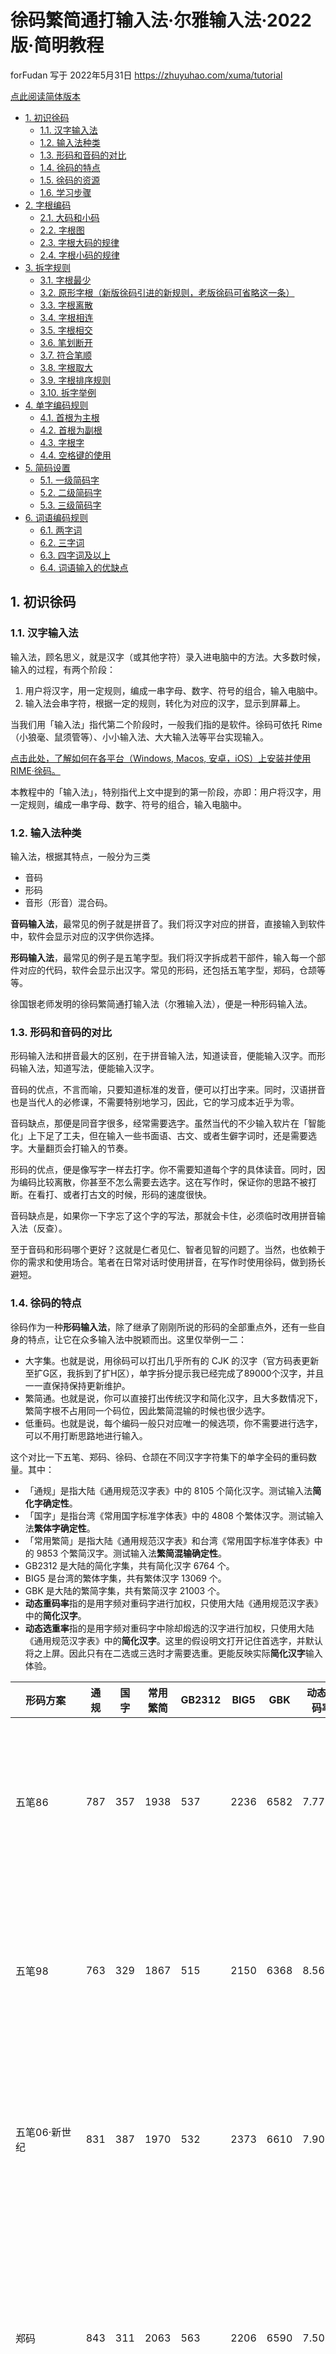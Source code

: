 <!-- omit in toc -->
# 徐码繁简通打输入法·尔雅输入法·2022版·简明教程

forFudan 写于 2022年5月31日 <https://zhuyuhao.com/xuma/tutorial>

[点此阅读简体版本](tutorial_simp.md)

- [1. 初识徐码](#1-初识徐码)
  - [1.1. 汉字输入法](#11-汉字输入法)
  - [1.2. 输入法种类](#12-输入法种类)
  - [1.3. 形码和音码的对比](#13-形码和音码的对比)
  - [1.4. 徐码的特点](#14-徐码的特点)
  - [1.5. 徐码的资源](#15-徐码的资源)
  - [1.6. 学习步骤](#16-学习步骤)
- [2. 字根编码](#2-字根编码)
  - [2.1. 大码和小码](#21-大码和小码)
  - [2.2. 字根图](#22-字根图)
  - [2.3. 字根大码的规律](#23-字根大码的规律)
  - [2.4. 字根小码的规律](#24-字根小码的规律)
- [3. 拆字规则](#3-拆字规则)
  - [3.1. 字根最少](#31-字根最少)
  - [3.2. 原形字根（新版徐码引进的新规则，老版徐码可省略这一条）](#32-原形字根新版徐码引进的新规则老版徐码可省略这一条)
  - [3.3. 字根离散](#33-字根离散)
  - [3.4. 字根相连](#34-字根相连)
  - [3.5. 字根相交](#35-字根相交)
  - [3.6. 笔划断开](#36-笔划断开)
  - [3.7. 符合笔顺](#37-符合笔顺)
  - [3.8. 字根取大](#38-字根取大)
  - [3.9. 字根排序规则](#39-字根排序规则)
  - [3.10. 拆字举例](#310-拆字举例)
- [4. 单字编码规则](#4-单字编码规则)
  - [4.1. 首根为主根](#41-首根为主根)
  - [4.2. 首根为副根](#42-首根为副根)
  - [4.3. 字根字](#43-字根字)
  - [4.4. 空格键的使用](#44-空格键的使用)
- [5. 简码设置](#5-简码设置)
  - [5.1. 一级简码字](#51-一级简码字)
  - [5.2. 二级简码字](#52-二级简码字)
  - [5.3. 三级简码字](#53-三级简码字)
- [6. 词语编码规则](#6-词语编码规则)
  - [6.1. 两字词](#61-两字词)
  - [6.2. 三字词](#62-三字词)
  - [6.3. 四字词及以上](#63-四字词及以上)
  - [6.4. 词语输入的优缺点](#64-词语输入的优缺点)

## 1. 初识徐码

### 1.1. 汉字输入法

输入法，顾名思义，就是汉字（或其他字符）录入进电脑中的方法。大多数时候，输入的过程，有两个阶段：

1. 用户将汉字，用一定规则，编成一串字母、数字、符号的组合，输入电脑中。
2. 输入法会串字符，根据一定的规则，转化为对应的汉字，显示到屏幕上。

当我们用「输入法」指代第二个阶段时，一般我们指的是软件。徐码可依托 Rime（小狼毫、鼠须管等）、小小输入法、大大输入法等平台实现输入。

[点击此处，了解如何在各平台（Windows, Macos, 安卓，iOS）上安装并使用 RIME·徐码。](README.md)

本教程中的「输入法」，特别指代上文中提到的第一阶段，亦即：用户将汉字，用一定规则，编成一串字母、数字、符号的组合，输入电脑中。

### 1.2. 输入法种类

输入法，根据其特点，一般分为三类

- 音码
- 形码
- 音形（形音）混合码。

**音码输入法**，最常见的例子就是拼音了。我们将汉字对应的拼音，直接输入到软件中，软件会显示对应的汉字供你选择。

**形码输入法**，最常见的例子是五笔字型。我们将汉字拆成若干部件，输入每一个部件对应的代码，软件会显示出汉字。常见的形码，还包括五笔字型，郑码，仓颉等等。

徐国银老师发明的徐码繁简通打输入法（尔雅输入法），便是一种形码输入法。

### 1.3. 形码和音码的对比

形码输入法和拼音最大的区别，在于拼音输入法，知道读音，便能输入汉字。而形码输入法，知道写法，便能输入汉字。

音码的优点，不言而喻，只要知道标准的发音，便可以打出字来。同时，汉语拼音也是当代人的必修课，不需要特别地学习，因此，它的学习成本近乎为零。

音码缺点，那便是同音字很多，经常需要选字。虽然当代的不少输入软片在「智能化」上下足了工夫，但在输入一些书面语、古文、或者生僻字词时，还是需要选字。大量翻页会打输入的节奏。

形码的优点，便是像写字一样去打字。你不需要知道每个字的具体读音。同时，因为编码比较离散，你甚至不怎么需要去选字。这在写作时，保证你的思路不被打断。在看打、或者打古文的时候，形码的速度很快。

音码缺点是，如果你一下字忘了这个字的写法，那就会卡住，必须临时改用拼音输入法（反查）。

至于音码和形码哪个更好？这就是仁者见仁、智者见智的问题了。当然，也依赖于你的需求和使用场合。笔者在日常对话时使用拼音，在写作时使用徐码，做到扬长避短。

### 1.4. 徐码的特点

徐码作为一种**形码输入法**，除了继承了刚刚所说的形码的全部重点外，还有一些自身的特点，让它在众多输入法中脱颖而出。这里仅举例一二：

- 大字集。也就是说，用徐码可以打出几乎所有的 CJK 的汉字（官方码表更新至扩G区，我拆到了扩H区），单字拆分提示我已经完成了89000个汉字，并且一一直保持保持更新维护。
- 繁简通。也就是说，你可以直接打出传统汉字和简化汉字，且大多数情况下，繁简字根不占用同一个码位，因此繁简混输的时候也很少选字。
- 低重码。也就是说，每个编码一般只对应唯一的候选项，你不需要进行选字，可以不用打断思路地进行输入。

这个对比一下五笔、郑码、徐码、仓颉在不同汉字字符集下的单字全码的重码数量。其中：

- 「通规」是指大陆《通用规范汉字表》中的 8105 个简化汉字。测试输入法**简化字确定性**。
- 「国字」是指台湾《常用国字标准字体表》中的 4808 个繁体汉字。测试输入法**繁体字确定性**。
- 「常用繁简」是指大陆《通用规范汉字表》和台湾《常用国字标准字体表》中的 9853 个繁简汉字。测试输入法**繁简混输确定性**。
- GB2312 是大陆的简化字集，共有简化汉字 6764 个。
- BIG5 是台湾的繁体字集，共有繁体汉字 13069 个。
- GBK 是大陆的繁简字集，共有繁简汉字 21003 个。
- **动态重码率**指的是用字频对重码字进行加权，只使用大陆《通用规范汉字表》中的**简化汉字**。
- **动态选重率**指的是用字频对重码字中除却煅选的汉字进行加权，只使用大陆《通用规范汉字表》中的**简化汉字**。这里的假设明文打开记住首选字，并默认将之上屏。因此只有在二选或三选时才需要选重。更能反映实际**简化汉字**输入体验。

|形码方案|通规|国字|常用繁简|GB2312|BIG5|GBK|动态重码率|动态选重率|特点|
|---|---|---|---|---|---|---|---|---|---|
|五笔86|787|357|1938|537|2236|6582|7.77%|0.34%|四码定长 单编码 字根分区|
|五笔98|763|329|1867|515|2150|6368|8.56%|0.37%|四码定长 单编码 字根分区|
|五笔06·新世纪|831|387|1970|532|2373|6610|7.90%|0.31%|四码定长 单编码 字根分区|
|郑码|843|311|2063|563|2206|6590|7.50%|0.59%|四码定长 单编码 大码分区 小码形托|
|徐码22|495|131|678|320|1104|2899|3.49%|0.10%|四码定长 双编码 大码分区 小码音托|
|徐码22·ForFudan调整|476|117|650|300|1096|2858|2.98%|0.08%|四码定长 双编码 大码分区 小码音托|
|仓颉五代|498|164|714|422|978|2893|12.07%|0.89%|五码定长|

可见，徐码在任何字集下都有着优异的表现。尤其在繁简通打模式下，它是绝对的王者。

### 1.5. 徐码的资源

徐码（2022版「新徐码」）的 QQ 群是: 761401688。

你可以在群里和大家讨论，同时获取学习资料、字根图、最新码表。

### 1.6. 学习步骤

学习徐码，一般从了解拆字和熟悉字根开始。

拆字，就是把汉字按照一定的规则，拆成唯一的部件组合。拆分出来的部件，便叫做「字根」。

这里所谓的「部件」，不仅包括你我熟知的「偏旁部首」，也包括了一些基本笔划，甚至是一些汉字。因此，笔画输入法（横竖撇捺折），也是一种特殊的形码。那么我们为什么要创造别的形码呢？因为一个字若用十几个、甚至几十个字母代替，太没有效率。故而，我们会截取一些比较大的部件作为字根。

对于汉语使用者，拆字并不是一件陌生的事情。我们自小就学会将一个字拆成分离的部首，进行检索。大多数时候，这是非常直观的。比如

- `部`字，大家会自然地将他拆分为`立口阝`三个部分。
- `程`字，大家会自然地将他拆分为`禾口王`三个部分。

对于徐码而言，大多数的字，也是这么拆分的。并且大多数的偏旁部首，也都是「字根」。

所以恭喜你，对于大多数的汉字，你已经可以凭借直觉进行拆分了。

接下来，我们所要学习的，就是：

1. 了解并记下字根有哪些，以及它们对应的编码。
2. 了解徐码拆字的规则，从而得到唯一的拆分方法。
3. 学习编码规则，将拆好的字根转化成最终的徐码。

以上内容不论顺序，可以交叉或同步进行。

## 2. 字根编码

### 2.1. 大码和小码

在徐码中，每一个字根，都对应了两个字母。换句话说，徐码使用的是**双编码字根**。这一点和郑码相同，和五笔不同。特别的：

- 第一个字母叫做**大码**，也就是「户口」，大多数时候，我们只需要用到大码，所以应该重点记忆。
- 第二个字母叫做**小码**，也就是「姓名」，或者说是「识别码」。只有在部份情况下，需要用到，记忆起来也比较简单。

字根的大码和小码的分布，并不是随机的，而是有一定的规律。在接下来的教程中会进行介绍。

### 2.2. 字根图

我们将字根的分布画出来，这便是字根图。如下。

图中，每一个方框右上角的大写字母，就是大码，也就是一群字根的「户口」。而字根右下角的小写字母，则是小码，也就是单个字根的「姓名」。

将大码和小码组合起来，就是一个字根的编码了。比如：

- 「言」这个字根，在字母`Y`的方框里，同时，右下角的字母是`v`，因此，它的编码就是`Yv`。
- 「其」这个字根，在字母`H`的方框里，同时，右下角的字母是`q`，因此，它的编码就是`Hq`。

字根图是查询字根的重要工具，初学者应当时常将它放在手边，以利用查询。

![徐码字根图](/resources/徐碼字根鍵位圖_新徐_20220710.jpg)

### 2.3. 字根大码的规律

字根大码，是按照字根第一笔的笔画来制定的。

- A-D 包含了首笔为「折」的字根，例如：`A水` `B月`等。
- E-J 包含了首笔为「横」的字根，例如：`E王` `F大`等。
- K-O 包含了首笔为「竖」的字根，例如：`K日` `L上`等。
- P-V 包含了首笔为「撇」的字根，例如：`P牛` `V入`等。
- W-Z 包含了首笔为「捺」和「点」的字根，例如：`W穴` `Y言`等。

一般地，各字母上的字根呈现以下的规律：

- B 上的字根大多呈现`乛`的特点。比如：阝、了、予、矛、乙、也、飛、艮、子。
- D 上的字根大多呈现`コ`的特点。比如：尸、弓、己、已、巳、巴、韋。
- E 上的字根大多呈现`二`的特点。比如：二、干、镸、長、髟、馬、甫。
- F 吸收了首笔为横，且不在 E G H I J 上的其他字根。
- G 上的字根**几乎全部**呈现`丆`的特点。比如：石、辰、不、兀、歹、豕、頁、而、面、厂。
- H 上的字根**几乎全部**呈现`丌`（一横两竖）的特点。比如：卄、革、其、世、瓦、耳、丌。
- I 上的字根大多呈现`木`和`三`的特点。比如：木、未、末、來、三、丰。
- J 上的字根大多呈现`土`的特点。比如：土、士、車、雨、爾、古、走。
- K 上的字根**全部**呈现`日`的特点。比如：日、曰、田、申、由、电、甲、禺、早。
- L 上的字根**全部**呈现`卜`（竖横）或两竖的特点。比如：虫、龰、卜、虍、上、非、鹵、齒、止、刂。
- M 上的字根**几乎全部**呈现`⼌`（不封口三面框）和`罒`（横框）的特点。比如：山、⼌、册、巾、贝、黑、皿。
- N 上的字根**几乎全部**呈现`囗`（封口四面框）和`门`（对称）的特点。比如：目、貝、見、骨、囗、門、鬥、且。
- O 上的字根**几乎全部**呈现`口`（小口）的特点。比如：口、㗊、黽、𧾷、〇。
- P 上的字根**几乎全部**呈现`𠂉`（撇横）的特点。比如：𥫗、钅、牛、缶、气、生、矢、长。
- Q 上的字根**全部**呈现`𠂊`（撇折）的特点。比如：魚、鱼、饣、欠、風、殳、几、凡、夕。
- R 上的字根**几乎全部**呈现撇横和撇撇的特点。比如：禾、千、夭、壬、手、毛、九、瓜、舟、爪。
- S 上的字根**几乎全部**呈现`勹`（撇折钩）和两撇的特点。比如：月、用、乌、鸟、彡、彳、行。
- T 上的字根大多呈现`亻`（撇竖）的特点。比如：身、鼻、隹、川、自。
- U 上的字根**全部**呈现`白`和`人`的特点。比如：人、僉、白、臼、𠂤、鳥、烏、鼠、鬼。
- V 上的字根大多呈现`人`（对称）的特点。比如：金、入、食、儿
- W 上的字根**全部**呈现`广`（点横撇）的特点。比如：宀、广、疒、麻、鹿、穴、衤、礻、衣。
- X 上的字根**全部**呈现`丷`（相对两点）的特点。比如：冫、米、羊、為。
- Y 上的字根**全部**呈现`亠`（点横）的特点。比如：言、方、亦、亥、音、立、文、辛。
- Z 上的字根**全部**呈现`讠`（点折）的特点。比如：讠、之、户、门、辶。

其中，只有 A 和 C 键上的字根需要特别记忆。

### 2.4. 字根小码的规律

<!-- omit in toc -->
#### 3.4.1. 主根

每个大码下，都有若干字根比较重要，使用频率高，叫做「主根」。

第一主根的小码是`v`，第二主根是`u`。例如：

- `女`，第一笔为「折」，故而它的大码在折区的`C`。根据字根图，「女」是第一主根，所以小码是v。因此，「女」这个字根的编码就是`Cv`。当你输入`Cv`并按下空格时，就可以打出「女」字了。
- `士`，第一笔为「横」，故而它的大码在横区的`J`。根据字根图，「士」是第二主根，所以小码是u。因此，「士」这个字根的编码就是`Ju`。当你输入`Ju`并按下空格时，就可以打出「士」字了。

注意：我在这里使用大写和小写的拉丁字母，是为了区分大码和小码的概念。在实际打字的过程中，不需要区分大小写。

<!-- omit in toc -->
#### 3.4.2. 副根

另一部份字根，我们叫它「副根」。

副根的小码是除了`u`和`v`的其他的字母。

一般情况下，副根的小码是它的汉语拼音的第一个字母（请注意，这只是一种记忆方式，并不是说明徐码是一种音形码）。例如：

- `米`，第一笔为「点」，故而它的大码在点区的`X`。根据字根图，它是副根，小码是m，正好是米字的声母。因此，「米」这个字根的编码就是Xm。当你输入`Xm`并按下空格时，就可以打出「米」字了。

<!-- omit in toc -->
#### 3.4.3. 字根练习

通过查询字根图，写出以下字根的编码，分辨它是主根还是副根，并用输入法软件打出这个字：

- `且`
- `小`
- `金`
- `目`
- `山`

阅读字根图上的字根，将它们逐一输入到电脑中，从而对字根编码以及它的性质有一个初步的印象。

## 3. 拆字规则

先前说过，拆字，就是把汉字按照一定的规则，拆成唯一的字根组合。

我刚刚用的「部」字为例，说明了拆字的一般形式。这种将字拆成直观的、分离的部件的方法，足以应付大部分汉字的拆分了。但在实际使用中，遇到这个问题：一个独体字，本身不是字根，怎么办？这时候，我们要把它继续拆成更小的字根甚至笔划。比如：

- 「戋」这个字，我们可以继续将它拆成「一」和「戈」。查字根图可知，「一」和「戈」正好是两个字根，拆字成功。
- 「丸」这个字，我们可以继续将它拆成「九」和「丶」。查字根图可知，「九」和「丶」正好是两个字根，拆字成功。
- 「朱」这个字，我们可以继续将它拆成「丿」和「未」。查字根图可知，「丿」和「未」正好是两个字根，拆字成功。

有时候，独体字的拆分不是很直观。比如「再」拆成「王冂」两个字根。遇到此类字时的拆分，往往需要一些经验和练习。所以当你遇到不会拆的字时，应该主动查询它的编码，及时学习。

更麻烦的情况是，**一个字好像有几种拆分方法**，比如：

- 「章」，可以拆「立早」，也可以拆「音十」。
- 「井」，可以拆「二{齐下}」，也可以拆「一廾」。

这种一字多拆的情况，任何形码中，都是积极避免的。因为一字多拆，会造成极大的不确定性，并造成编码的混乱。

徐码，通过一套严密的规则，使每一个汉字，都只有**唯一**的拆分方案，完全消除了不确定性。

徐码拆字规则的按优先级排序如下：

1. 字根最少
2. 原形字根（新版徐码引进的新规则，老版徐码可省略这一条）
3. 字根离散
4. 字根相连
5. 字根相交
6. 笔划断开
7. 符合笔顺
8. 字根取大

可归纳为：**少>原>散>连>交>断>顺>大**。

取根时，按优先级从高到低依次，最终得到唯一的拆分方案。

以下为规则详细介绍：

### 3.1. 字根最少

字根最少，意思是拆分一个字时，应该使得字根的数量最少。比如：

- 「章」拆「立早」而不拆成「立日十」，因为前者只有两个字根，而后者为三个。

### 3.2. 原形字根（新版徐码引进的新规则，老版徐码可省略这一条）

在徐码的字根，分为两类，一部分称为**原形字根**。另有一部分字根，是根据原形字根变形而来的，在字根图中，这部分**变形字根**列在字根原型的右下方，以小字显示。比如：

- 「牛」字根的「丨」变成「丿」。
- 「尸」字根的「丿」变成「丨」。

注意，**原形字根和变形字根都一定存在于字根图中**。字根图没有的字根永远不能叫做变形字根。

在拆字时，不变形字根的优先级高于变形字根。比如：

- 「失」拆「丿夫」而不拆「牛丶」，因为「牛丶」使用了变形根。

### 3.3. 字根离散

字根离散，指的是两个字根互相分离。比如：

- 「部」中的「立口阝」，便是三个分离的字根。

### 3.4. 字根相连

字根相连，指的是两个字根互相连接。比如：

- 「章」拆「立早」而不拆成「音十」，因为「立」和「早」分开，但「日」和「十」相连。因为「字根离散」优先于「字根相连」，故而拆成「立早」。

### 3.5. 字根相交

字根相交，指的是两个字根互相交叉。比如：

- 「唐」拆成「广コ古」三个字根，其中的「コ」和「古」两根便是交的。
- 「再」拆成「王冂」两个字根，便是相交的。

### 3.6. 笔划断开

笔划断开，指的是将一个笔划断开。比如：

- 「我」拆成「丿扌戈」三个字根，其中的「扌」和「戈」两根的横本是一笔写成。但如果不断开这一横，就要拆成「丿扌乚丿丶」五个字根。为了让字根数量最少，我们将不得不将横断开。

### 3.7. 符合笔顺

符合笔顺，指的是字根的每一笔，完全符合原汉字的笔顺。比如：

- 「里」可拆成「甲二」，也可拆成「日土」。观察到「甲二」完全符合「里」字的笔顺，故而选择它。
- 「单」可拆成「丷日十」，也可拆成「丷甲二」。观察到「丷日十」完全符合「单」字的笔顺，故而选择它。

### 3.8. 字根取大

字根取大，指的是按照笔顺拆字时，让靠前的字根的笔划数尽量地多。比如：

- 「井」拆成「二{齐下}」，而不拆成「一廾」，因为「字根取大」原则。让靠前的字根的笔划数尽量地多，这里，「二」的笔划数大于「一」。

### 3.9. 字根排序规则

将汉字拆分后，我们需要将它们进行排序。大多数时候，这是非常直观的。但有时并非如此，需要进行定义。

徐码字根排序规则，是**字根首笔符合笔顺**，意思是拆分一个汉字时，所有字根的**首个笔划**，符合这个汉字的笔顺。比如：

- 「安」拆「宀女」而不拆成「女宀」，因为按照汉字的笔顺，「宝盖头」第一的笔「点」，排在「女」字第一笔的「折」之前。故而应该按照「宀女」排序。
- 「丸」拆「九丶」而不拆成「丶九」，因为按照汉字的笔顺，「九」第一的笔「撇」，排在「捺点」之前。故而应该按照「九丶」排序。

请注意，徐码只要求字根的**首笔**符合笔顺，而不是要求字根每一笔都符合笔顺，比如：

- 「为」的笔顺是「点撇折点」。`{两点}`字根的第一笔「点」为整个「为」字的第一笔，虽然``{两点}`字根的最后一笔是「为」字的最后一笔，`{两点}`字根依旧排在最前面。所以「为」拆「{两点}力」。
- 「国」拆「囗王丶」而不拆成「冂王丶一」，因为前者只有三个字根，而后者为四个。「字根最少」优先于「字根首笔符合笔顺」。同时，`囗`字根的第一笔「竖」为整个「国」字的第一笔，虽然`囗`字根的最后一笔是「国」字的最后一笔，但`囗`字根依旧排在最前面。

### 3.10. 拆字举例

以下通过部分例字来说明拆分规则：

「重」拆「丿車一」，不拆「千日二」。

- 同时满足「字根最少」。
- 同时满足「不变形字根」。
- 同时不满足「字根离散」。
- 「丿車一」满足「字根相连」，「千日二」不满足。
- 故而取「丿車一」。

## 4. 单字编码规则

学习了徐码的拆字规则后，我们可以将任何一个汉字拆成唯一的字根组合。最后一步，便是把字根转为徐码编码。

单字的编码一般是由**4个字母**构成，部分情况下是2个或3个字母。

在徐码中，无论一个字能拆成几个字根，我们只关心其中的四个根，分别是：

- 第一根：首根
- 第二根：次根
- 倒数第二根：次末根
- 倒数第一根：最末根

在编码时，我们首先判断一个字的首根是**主根**还是**副根**。

### 4.1. 首根为主根

首根为主根时，有两条规则：

1. 依次取首根、次根、次末根、最末根的**大码**。
2. 不足四码时，补上最末根的**小码**。

举例说明：

- 「嫩」字拆成`女Cv 木Iv 口Ov 攵pp`四根。分别对应了首根、次根、次末根、最末根。我们直接取四个字根的大码`CIOP`即可出字。
- 「整」字拆成`木口攵一止`五根。我们只取首根、次根、次末根、最末根，也就是`木Iv 口Ov 一Gu 止Lz`的大码，输入`IOGL`即可出字。
- 「算」字拆成`𥫗目廾`，只有三根，所以我们取全部根，也就是`𥫗Pv 目Nv 廾Hv`的大码，即`PNH`。此时，注意到不足四码，故而补上最末根的小码`v`。输入`PNGv`即可出字。
- 「好」字拆成`女子`，只有两根，所以我们取全部根，也就是`女Cv 子Bz`的大码，即`CB`。此时，注意到不足四码，故而补上最末根的小码`z`。输入`CBz`即可出字。

再次强调，**首根为主根时，需要取4个根**。

### 4.2. 首根为副根

首根为副根时，有三条规则：

1. 依次取首根、次根、最末根的**大码**。
2. 不足三码时，补上最末根的**小码**。
3. 在末尾添加首根的**小码**作为识别。

举例说明：

- 「织」字拆成`纟Cj 口Ov 八Tu`三根。分别对应了首根、次根、最末根。我们取三个字根的大码`COT`，再添上首根的小码`j`作识别。输入`COTj`即可出字。
- 「微」字拆成`彳Sr 山Iv 一Gu 几Ov 攵Pp`五根。我们只取首根、次根、最末根，也就是`彳Sr 山Iv 攵Pp`的大码，再添上首根的小码`r`作识别。输入`SIPr`即可出字。
- 「认」字拆成`讠人`，只有两根，所以我们取全部根，也就是`讠Zy 人Uu`的大码，即`ZU`。此时，注意到不足三码，故而补上最末根的小码`u`，再添上首根的小码`y`作识别。输入`ZUuy`即可出字。

再次强调，**首根为副根时，只需要取3个根**。

末尾添加首根的小码，有时候新手会需要一段时间来适应。好在由于**简码**的存在，大多数的时候，我们都不需要输入最后的识别码就能出字。

### 4.3. 字根字

字根字，依次取其大小码即可出字。比如：

- 「木」字是字根字（主根），输入大小码`Iv`即可出字。
- 「骨」字是字根字（副根），输入大小码`Ng`即可出字。

### 4.4. 空格键的使用

在很多输入法软件中，空格键（以下用`_`表示）用来上屏首选字。

根据以上的学习内容，我们发现：徐码的编码最长不超过4个字母。由于这个特性，我们在输入完编码后，不一定需要按空格键将字打上屏幕。

空格键只在以下情况需要使用：

- 一个字的编码低于4位，需要按空格键上屏首选。比如「人」字，需要按`Uu_`上屏。
- 一个字的编码等于4位，后面没有其他的字需要输入，则需要按空格键上屏首选。

以下情况，不需要使用空格键：

- 一个字的编码等于4位，且有后续字符等待输入。我们不需要按空格键。只要直接输入下一个字的首码，这个字就会自动上屏。我们称之为「五码顶屏」。例如：我们打「霁雨」二字，「霁」字的编码是`JYTy`。输入`y`后，我们直接输入「雨」字的编码`Jy`，则「霁」字会自动上屏。

## 5. 简码设置

学完了徐码的单字编码，我们发现，徐码的单字码长一般是2到4位之间。不少常用的字，码长是4位，比如字频第一的「的」字，编码为`USUb`。

一种科学的输入策略，应该使得常用字的码长更低，从而加快输入的速度。试想，如果输入「的」字，每次都要按`USUb`四下按键，真是太浪费时间了。

形码对此的优化方式，就是设置简码，也就是给部分汉字设置更短的编码：比如，我们在输入「的」时，只要按上一个字母和空格键，就能实现输入。

在徐码中，简码的设置十分科学，使得每一个字简码和全码的编码规则保持一致。以下进行介绍。

### 5.1. 一级简码字

一级简码字，又称**一简字**，指的是用一个字母为编码实现输入的汉字。徐码中，有26个高频汉字设置为一简字，只要按下一个字母，加上空格，即可上屏。

一简字的编码，就是该字全码的第一个字母。比如：

- 「我」全码为`PFFg`，一级简码为`P`。输入`P_`即可实现上屏。
- 「的」全码为`USWb`，一级简码为`U`。输入`U_`即可实现上屏。

从A到Z排列，一级简码字分别是`以了发那要大一在事地是上同国中我多和得他的儿家道这为`。

在字根图中，一简字就是每个字母方框的左上角的汉字。

在我们的日常交流中，一简字大约占据了25%的使用频率。在徐码中，只需要按两个按键，这有效提升了输入的速度。

### 5.2. 二级简码字

二级简码字，又称**二简字**，指的是用两个字母为编码实现输入的汉字。徐码中，有676个高频汉字设置为二简字，只要按下两个字母，加上空格，即可上屏。

一简字的编码，就是该字全码的前两个字母。比如：

- 「起」全码为`JDjz`，二级简码为`JD`。输入`JD_`即可实现上屏。
- 「可」全码为`EOvd`，二级简码为`EO`。输入`EO_`即可实现上屏。

[点击此处，查看二级简码矩阵。](second_level_matrix.md)

### 5.3. 三级简码字

三级简码字，又称**三简字**，指的是用三个字母为编码实现输入的汉字，只要按下三个字母，加上空格，即可上屏。

三简字的编码，就是该字全码的前三个字母。这里不再举例。

注意到，三简字需要按四个按键才能上屏，同输入单字全码按键数一样，因此，三简字的设置主要为了以下目的：

- 腾出四码码位，实现避重。
- 首根为副根的字，在末尾不用输入首根的小码。只有在部分时候需要输入识别码定字。这样可以减轻记忆负担，不需要返回去思考首根的小码是什么。
- 减少单手连续击键的可能性，减轻手指的负担。

三级简码字，可在打字时进行熟悉，不需要特别去记忆。

## 6. 词语编码规则

除了设置简码，徐码还将常用的词语，也编成4个字母的编码。这样可以降低每一个字的平均码长，提高打字速度。

徐码的词语编码规则，分为三种情况。

### 6.1. 两字词

两字词，取每个字**全码**的前两码即可。比如：

- 「人生」：「人」的编码为`Uu`，「生」的编码为`Ps`。因此，「人生」的编码为`UuPs`。
- 「事情」：「事」的编码为`IOBu`，「情」的编码为`UESv`。因此，「事情」的编码为`IOUE`。

### 6.2. 三字词

三字词，取前两字的第一码，和第三个字的前两码即可。比如：

- 「泡泡糖」：「泡」的编码为`ZSDs`，「糖」的编码为`XWjm`。因此，「泡泡糖」的编码为`ZZXW`。
- 「星期三」：「星」的编码为`KPs`，「期」的编码为`HSvq`，「三」的编码为`Is`。因此，「星期三」的编码为`KHIs`。

### 6.3. 四字词及以上

四字词及以上，取前三字的第一码，和最后一个字的第一码即可。比如：

- 「狐假虎威」：「狐」的编码为`VRgq`，「假」的编码为`TDDD`，「虎」的编码为`LQjh`，「威」的编码为`FGCw`。因此，「狐假虎威」的编码为`VTLF`。
- 「中华人民共和国」：这是一个七字词，所以我们只看前三字和最后一字「中」、「华」、「人」、「国」。「中」的编码为`OKu`，「华」的编码为`TVEu`，「人」的编码为`Uu`，「国」的编码为`NEWw`。因此，「中华人民共和国」的编码为`OTUN`。

### 6.4. 词语输入的优缺点

用词语的方式进行输入，优点在于降低了每个字的平均码长。试想「我们今天一起吃饭」这个句子。

- 如果打单字全码的话，需要按`PFFgTZm_UW_Bu_GFd_Gu_JDjzOPBi_QRDi_`。
- 如果打单字简码的话，需要按`P_TZm_Uwb_GF_G_JD_Op_QRd_`。
- 如果打词语全码的话，需要按`PFTZUWGFGuJDOPQR_`。

可以看到，词语全码有效降低了按键的次数。

但是，词语输入也有其缺点，最主要的缺点包括：

- 如果词库太小，不是每个词语都在词库中。很多时候还是需要打单字。
- 如果词库太大，则会出现大量的重码，需要进行选择，破坏了形码输入的流畅性。
- 你输入一个词语，却发现它并不在词库中，就需要删除后重新输入单字。让人感觉不悦。
- 人工分词需要消耗额外的注意力。

因此，精简词库，熟悉词库，打单字和打词语相结合，是形码高手们的修炼之路。
